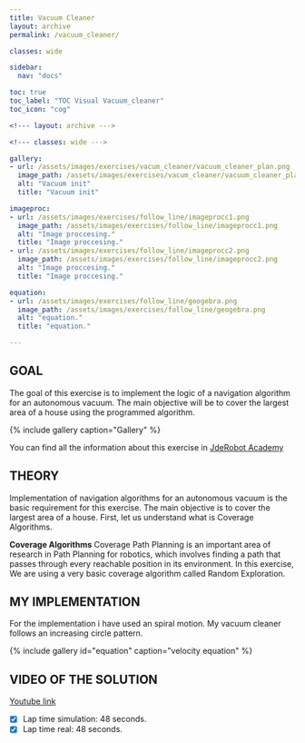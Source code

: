 ```yaml
---
title: Vacuum Cleaner
layout: archive
permalink: /vacuum_cleaner/

classes: wide

sidebar:
  nav: "docs"

toc: true
toc_label: "TOC Visual Vacuum_cleaner"
toc_icon: "cog"

<!--- layout: archive --->

<!--- classes: wide --->

gallery:
- url: /assets/images/exercises/vacum_cleaner/vacuum_cleaner_plan.png
  image_path: /assets/images/exercises/vacum_cleaner/vacuum_cleaner_plan.png
  alt: "Vacuum init"
  title: "Vacuum init"

imageproc:
- url: /assets/images/exercises/follow_line/imageprocc1.png
  image_path: /assets/images/exercises/follow_line/imageprocc1.png
  alt: "Image proccesing."
  title: "Image proccesing."
- url: /assets/images/exercises/follow_line/imageprocc2.png
  image_path: /assets/images/exercises/follow_line/imageprocc2.png
  alt: "Image proccesing."
  title: "Image proccesing."

equation:
- url: /assets/images/exercises/follow_line/geogebra.png
  image_path: /assets/images/exercises/follow_line/geogebra.png
  alt: "equation."
  title: "equation."

---
```

## GOAL

The goal of this exercise is to implement the logic of a navigation algorithm for an autonomous vacuum. The main objective will be to cover the largest area of ​​a house using the programmed algorithm.

{% include gallery caption="Gallery" %}

You can find all the information about this exercise in [JdeRobot Academy](http://jderobot.github.io/RoboticsAcademy/exercises/MobileRobots/vacuum_cleaner)

## THEORY

Implementation of navigation algorithms for an autonomous vacuum is the basic requirement for this exercise. The main objective is to cover the largest area of a house. First, let us understand what is Coverage Algorithms.

**Coverage Algorithms**
Coverage Path Planning is an important area of research in Path Planning for robotics, which involves finding a path that passes through every reachable position in its environment. In this exercise, We are using a very basic coverage algorithm called Random Exploration.

## MY IMPLEMENTATION

For the implementation i have used an spiral motion. My vacuum cleaner follows an increasing circle pattern.

{% include gallery id="equation" caption="velocity equation" %}

## VIDEO OF THE SOLUTION

[Youtube link](https://www.youtube.com/watch?v=9kCj6eeHf3Y&t=1s)

- [X] Lap time simulation: 48 seconds.
- [X] Lap time real: 48 seconds.
